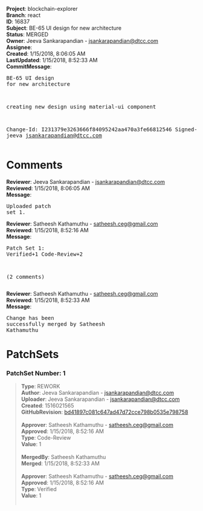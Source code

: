 <strong>Project</strong>: blockchain-explorer<br><strong>Branch</strong>: react<br><strong>ID</strong>: 16837<br><strong>Subject</strong>: BE-65 UI design for new architecture<br><strong>Status</strong>: MERGED<br><strong>Owner</strong>: Jeeva Sankarapandian - jsankarapandian@dtcc.com<br><strong>Assignee</strong>:<br><strong>Created</strong>: 1/15/2018, 8:06:05 AM<br><strong>LastUpdated</strong>: 1/15/2018, 8:52:33 AM<br><strong>CommitMessage</strong>:<br><pre>BE-65 UI design for new architecture

creating new design using material-ui component

Change-Id: I231379e3263666f84095242aa470a3fe66812546
Signed-off-by: jeeva <jsankarapandian@dtcc.com>
</pre><h1>Comments</h1><strong>Reviewer</strong>: Jeeva Sankarapandian - jsankarapandian@dtcc.com<br><strong>Reviewed</strong>: 1/15/2018, 8:06:05 AM<br><strong>Message</strong>: <pre>Uploaded patch set 1.</pre><strong>Reviewer</strong>: Satheesh Kathamuthu - satheesh.ceg@gmail.com<br><strong>Reviewed</strong>: 1/15/2018, 8:52:16 AM<br><strong>Message</strong>: <pre>Patch Set 1: Verified+1 Code-Review+2

(2 comments)</pre><strong>Reviewer</strong>: Satheesh Kathamuthu - satheesh.ceg@gmail.com<br><strong>Reviewed</strong>: 1/15/2018, 8:52:33 AM<br><strong>Message</strong>: <pre>Change has been successfully merged by Satheesh Kathamuthu</pre><h1>PatchSets</h1><h3>PatchSet Number: 1</h3><blockquote><strong>Type</strong>: REWORK<br><strong>Author</strong>: Jeeva Sankarapandian - jsankarapandian@dtcc.com<br><strong>Uploader</strong>: Jeeva Sankarapandian - jsankarapandian@dtcc.com<br><strong>Created</strong>: 1516021565<br><strong>GitHubRevision</strong>: [bd41897c081c647ad47d72cce798b0535e798758](https://github.com/hyperledger/blockchain-explorer/commit/bd41897c081c647ad47d72cce798b0535e798758)<br><br><strong>Approver</strong>: Satheesh Kathamuthu - satheesh.ceg@gmail.com<br><strong>Approved</strong>: 1/15/2018, 8:52:16 AM<br><strong>Type</strong>: Code-Review<br><strong>Value</strong>: 1<br><br><strong>MergedBy</strong>: Satheesh Kathamuthu<br><strong>Merged</strong>: 1/15/2018, 8:52:33 AM<br><br><strong>Approver</strong>: Satheesh Kathamuthu - satheesh.ceg@gmail.com<br><strong>Approved</strong>: 1/15/2018, 8:52:16 AM<br><strong>Type</strong>: Verified<br><strong>Value</strong>: 1<br><br></blockquote>
